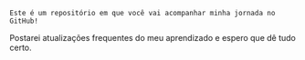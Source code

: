     Este é um repositório em que você vai acompanhar minha jornada no GitHub!

Postarei atualizações frequentes do meu aprendizado e espero que dê tudo certo.